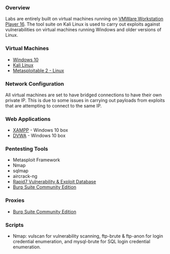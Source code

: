 ### Overview
Labs are entirely built on virtual machines running on [VMWare Workstation Player 16](https://www.vmware.com/products/workstation-player.html). The tool suite on Kali Linux is used to carry out exploits against vulnerabilities on virtual machines running Windows and older versions of Linux.

### Virtual Machines

* [Windows 10](https://www.microsoft.com/en-us/software-download/windows10)
* [Kali Linux](https://www.kali.org/get-kali/#kali-virtual-machines)
* [Metasploitable 2 - Linux](https://sourceforge.net/projects/metasploitable/)

### Network Configuration

All virtual machines are set to have bridged connections to have their own private IP.
This is due to some issues in carrying out payloads from exploits that are attempting to connect to the same IP.

### Web Applications

* [XAMPP](https://www.apachefriends.org/) - Windows 10 box
* [DVWA](https://github.com/digininja/DVWA) - Windows 10 box

### Pentesting Tools

* Metasploit Framework
* Nmap 
* sqlmap
* aircrack-ng
* [Rapid7 Vulnerability & Exploit Database](https://www.rapid7.com/db/)
* [Burp Suite Community Edition](https://portswigger.net/burp/communitydownload)

### Proxies

* [Burp Suite Community Edition](https://portswigger.net/burp/communitydownload)

### Scripts

* Nmap: vulscan for vulnerability scanning, ftp-brute & ftp-anon for login credential enumeration, and mysql-brute for SQL login credential enumeration.
